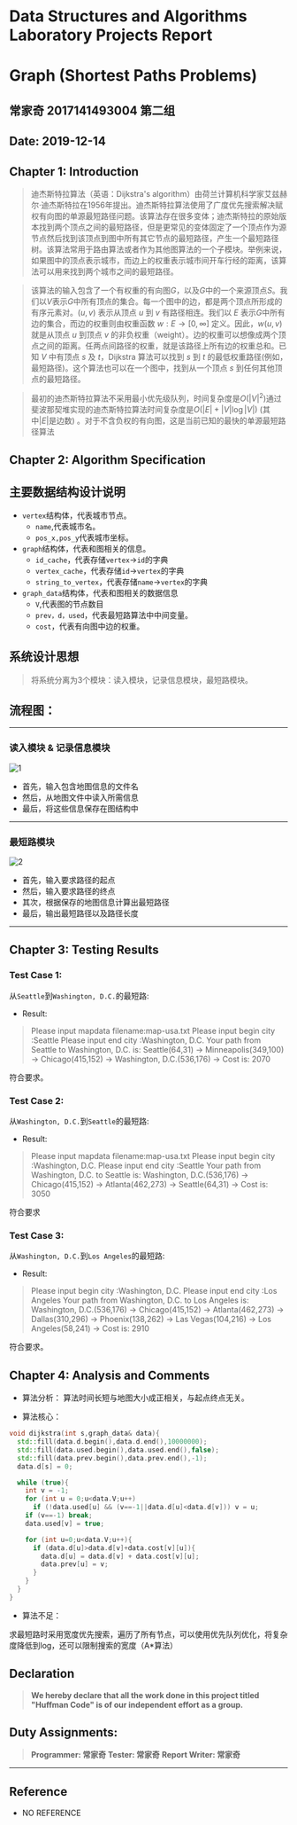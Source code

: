 # Data Structures and Algorithms Laboratory Projects Report
# Graph (Shortest Paths Problems)

## 常家奇 2017141493004 第二组

## Date: 2019-12-14

## Chapter 1: Introduction
> 迪杰斯特拉算法（英语：Dijkstra's algorithm）由荷兰计算机科学家艾兹赫尔·迪杰斯特拉在1956年提出。迪杰斯特拉算法使用了广度优先搜索解决赋权有向图的单源最短路径问题。该算法存在很多变体；迪杰斯特拉的原始版本找到两个顶点之间的最短路径，但是更常见的变体固定了一个顶点作为源节点然后找到该顶点到图中所有其它节点的最短路径，产生一个最短路径树。该算法常用于路由算法或者作为其他图算法的一个子模块。举例来说，如果图中的顶点表示城市，而边上的权重表示城市间开车行经的距离，该算法可以用来找到两个城市之间的最短路径。

> 该算法的输入包含了一个有权重的有向图$G$，以及$G$中的一个来源顶点$S$。我们以$V$表示$G$中所有顶点的集合。每一个图中的边，都是两个顶点所形成的有序元素对。$(u, v)$ 表示从顶点 $u$ 到 $v$ 有路径相连。我们以 $E$ 表示$G$中所有边的集合，而边的权重则由权重函数 $w: E → [0, ∞]$ 定义。因此，$w(u, v)$ 就是从顶点 $u$ 到顶点 $v$ 的非负权重（weight）。边的权重可以想像成两个顶点之间的距离。任两点间路径的权重，就是该路径上所有边的权重总和。已知 $V$ 中有顶点 $s$ 及 $t$，Dijkstra 算法可以找到 $s$ 到 $t$ 的最低权重路径(例如，最短路径)。这个算法也可以在一个图中，找到从一个顶点 $s$ 到任何其他顶点的最短路径。

> 最初的迪杰斯特拉算法不采用最小优先级队列，时间复杂度是$O(|V|^{2})$通过斐波那契堆实现的迪杰斯特拉算法时间复杂度是$O(|E|+|V|\log |V|)$ (其中$|E|$是边数) 。对于不含负权的有向图，这是当前已知的最快的单源最短路径算法

## Chapter 2: Algorithm Specification

## 主要数据结构设计说明
- `vertex`结构体，代表城市节点。
  - `name`,代表城市名。
  - `pos_x,pos_y`代表城市坐标。
- `graph`结构体，代表和图相关的信息。
  - `id_cache`，代表存储`vertex`->`id`的字典
  - `vertex_cache`，代表存储`id`->`vertex`的字典
  - `string_to_vertex`，代表存储`name`->`vertex`的字典
- `graph_data`结构体，代表和图相关的数据信息
  - `V`,代表图的节点数目
  - `prev，d，used`，代表最短路算法中中间变量。
  - `cost`，代表有向图中边的权重。

## 系统设计思想
> 将系统分离为3个模块：读入模块，记录信息模块，最短路模块。

## 流程图：
------
### 读入模块 & 记录信息模块

![1](1.png)
- 首先，输入包含地图信息的文件名
- 然后，从地图文件中读入所需信息
- 最后，将这些信息保存在图结构中

---
### 最短路模块

![2](2.png)

- 首先，输入要求路径的起点
- 然后，输入要求路径的终点
- 其次，根据保存的地图信息计算出最短路径
- 最后，输出最短路径以及路径长度
---

## Chapter 3: Testing Results

### Test Case 1:

从`Seattle`到`Washington, D.C.`的最短路:
- Result:
> Please input mapdata filename:map-usa.txt
Please input begin city :Seattle
Please input end city :Washington, D.C.
Your path from Seattle to Washington, D.C. is:
Seattle(64,31) -> Minneapolis(349,100) -> Chicago(415,152) -> Washington, D.C.(536,176) -> 
Cost is: 2070

符合要求。

### Test Case 2:

从`Washington, D.C.`到`Seattle`的最短路:

- Result:
> Please input mapdata filename:map-usa.txt
Please input begin city :Washington, D.C.
Please input end city :Seattle
Your path from Washington, D.C. to Seattle is:
Washington, D.C.(536,176) -> Chicago(415,152) -> Atlanta(462,273) -> Seattle(64,31) -> 
Cost is: 3050

符合要求

### Test Case 3:

从`Washington, D.C.`到`Los Angeles`的最短路:

- Result:
>Please input begin city :Washington, D.C.
Please input end city :Los Angeles
Your path from Washington, D.C. to Los Angeles is:
Washington, D.C.(536,176) -> Chicago(415,152) -> Atlanta(462,273) -> Dallas(310,296) -> Phoenix(138,262) -> Las Vegas(104,216) -> Los Angeles(58,241) -> 
Cost is: 2910

符合要求。

## Chapter 4: Analysis and Comments

- 算法分析：
算法时间长短与地图大小成正相关，与起点终点无关。

- 算法核心：
```cpp
void dijkstra(int s,graph_data& data){
  std::fill(data.d.begin(),data.d.end(),10000000);
  std::fill(data.used.begin(),data.used.end(),false);
  std::fill(data.prev.begin(),data.prev.end(),-1);
  data.d[s] = 0;

  while (true){
    int v = -1;
    for (int u = 0;u<data.V;u++)
      if (!data.used[u] && (v==-1||data.d[u]<data.d[v])) v = u;
    if (v==-1) break;
    data.used[v] = true;

    for (int u=0;u<data.V;u++){
      if (data.d[u]>data.d[v]+data.cost[v][u]){
        data.d[u] = data.d[v] + data.cost[v][u];
        data.prev[u] = v;
      }
    }
  }
}
```

- 算法不足：

求最短路时采用宽度优先搜索，遍历了所有节点，可以使用优先队列优化，将复杂度降低到log，还可以限制搜索的宽度（A*算法）

## Declaration

> **We hereby declare that all the work done in this project titled "Huffman Code" is of our independent effort as a group.**

## Duty Assignments:

> **Programmer: 常家奇**
> **Tester: 常家奇**
> **Report Writer: 常家奇**

---

## Reference

- NO REFERENCE